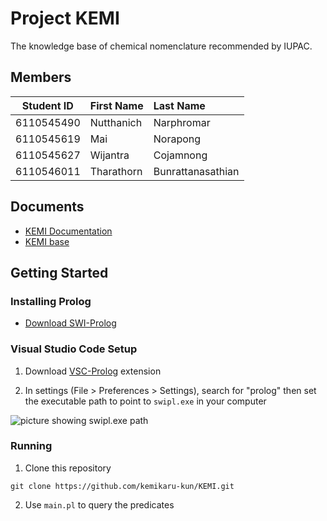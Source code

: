 # Project KEMI

The knowledge base of chemical nomenclature recommended by IUPAC.

## Members

| Student ID | First Name | Last Name |
|:----------:|:-----------|:----------|
| 6110545490 | Nutthanich | Narphromar|
| 6110545619 | Mai        | Norapong  |
| 6110545627 | Wijantra   | Cojamnong | 
| 6110546011 | Tharathorn | Bunrattanasathian |

## Documents

- [KEMI Documentation](https://drive.google.com/open?id=1Ep3bHHW7OI1jzvwIjI8SIaa24Ib0zISa5FtAzOXnzQI)
- [KEMI base](https://drive.google.com/open?id=16mJLFHqhvV54c9LXUkrvfl9bqFn8sFCwwNG0PHH2EJw)

## Getting Started

### Installing Prolog

- [Download SWI-Prolog](https://www.swi-prolog.org/Download.html)

### Visual Studio Code Setup

1. Download [VSC-Prolog](https://marketplace.visualstudio.com/items?itemName=arthurwang.vsc-prolog) extension

2. In settings (File > Preferences > Settings), search for "prolog" then set the executable path to point to `swipl.exe` in your computer

![picture showing swipl.exe path](https://imgur.com/a/XEji1s8)

### Running

1. Clone this repository
```
git clone https://github.com/kemikaru-kun/KEMI.git
```

2. Use `main.pl` to query the predicates
